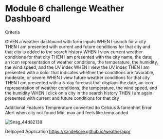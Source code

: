 # Module 6 challenge Weather Dashboard

Criteria 

GIVEN a weather dashboard with form inputs
WHEN I search for a city
THEN I am presented with current and future conditions for that city and that city is added to the search history
WHEN I view current weather conditions for that city
THEN I am presented with the city name, the date, an icon representation of weather conditions, the temperature, the humidity, the wind speed, and the UV index
WHEN I view the UV index
THEN I am presented with a color that indicates whether the conditions are favorable, moderate, or severe
WHEN I view future weather conditions for that city
THEN I am presented with a 5-day forecast that displays the date, an icon representation of weather conditions, the temperature, the wind speed, and the humidity
WHEN I click on a city in the search history
THEN I am again presented with current and future conditions for that city

Additional Features
Temprerature converted ito Celcius & farrenhiet
Error Alert when city not found
Min, max and feels like temp added


![Snag_44d82138](https://user-images.githubusercontent.com/41653646/186134317-29dd1f5d-be48-4399-ab7d-3ba08c54bcb5.png)

Delpoyed Application https://kandekore.github.io/weatherapp/
